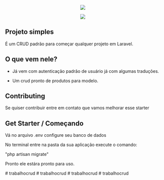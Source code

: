 <p align="center"><img src="https://laravel.com/assets/img/components/logo-laravel.svg"></p>
<p align="center"><img src="http://vhcode.com.br/assets/img/logo.png"></p>



## Projeto simples

É um CRUD padrão para começar qualquer projeto em Laravel.


## O que vem nele?

- Já vem com autenticação padrão de usuário já com algumas traduções.

- Um crud pronto de produtos para modelo.

## Contributing

Se quiser contribuir entre em contato que vamos melhorar esse starter

## Get Starter / Começando

Vá no arquivo .env configure seu banco de dados

No terminal entre na pasta da sua aplicação execute o comando:

"php artisan migrate"

Pronto ele estára pronto para uso.

#   t r a b a l h o c r u d  
 #   t r a b a l h o c r u d  
 #   t r a b a l h o c r u d  
 #   t r a b a l h o c r u d  
 